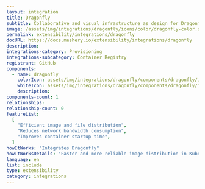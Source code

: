 ```yaml
---
layout: integration
title: Dragonfly
subtitle: Collaborative and visual infrastructure as design for Dragonfly
image: /assets/img/integrations/dragonfly/icons/color/dragonfly-color.svg
permalink: extensibility/integrations/dragonfly
docURL: https://docs.meshery.io/extensibility/integrations/dragonfly
description:
integrations-category: Provisioning
integrations-subcategory: Container Registry
registrant: GitHub
components:
  - name: dragonfly
    colorIcon: assets/img/integrations/dragonfly/components/dragonfly/icons/color/dragonfly-color.svg
    whiteIcon: assets/img/integrations/dragonfly/components/dragonfly/icons/white/dragonfly-white.svg
    description:
components-count: 1
relationships:
relationship-count: 0
featureList:
  [
    "Efficient image and file distribution",
    "Reduces network bandwidth consumption",
    "Improves container startup time",
  ]
howItWorks: "Integrates Dragonfly"
howItWorksDetails: "Faster and more reliable image distribution in Kubernetes"
language: en
list: include
type: extensibility
category: integrations
---
```

